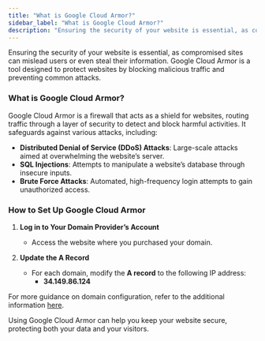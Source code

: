 ```yaml
---
title: "What is Google Cloud Armor?"
sidebar_label: "What is Google Cloud Armor?"
description: "Ensuring the security of your website is essential, as compromised sites can mislead users or even steal their information. Google Cloud Armor is a tool design"
---
```


Ensuring the security of your website is essential, as compromised sites can mislead users or even steal their information. Google Cloud Armor is a tool designed to protect websites by blocking malicious traffic and preventing common attacks.

### What is Google Cloud Armor?

Google Cloud Armor is a firewall that acts as a shield for websites, routing traffic through a layer of security to detect and block harmful activities. It safeguards against various attacks, including:

*   **Distributed Denial of Service (DDoS) Attacks**: Large-scale attacks aimed at overwhelming the website’s server.
*   **SQL Injections**: Attempts to manipulate a website’s database through insecure inputs.
*   **Brute Force Attacks**: Automated, high-frequency login attempts to gain unauthorized access.

### How to Set Up Google Cloud Armor

1.  **Log in to Your Domain Provider’s Account**
    
    *   Access the website where you purchased your domain.
2.  **Update the A Record**
    
    *   For each domain, modify the **A record** to the following IP address:
        *   **34.149.86.124**

For more guidance on domain configuration, refer to the additional information [here](https://support.vendasta.com/hc/en-us/articles/27640427866391-Domain-Setup).

Using Google Cloud Armor can help you keep your website secure, protecting both your data and your visitors.